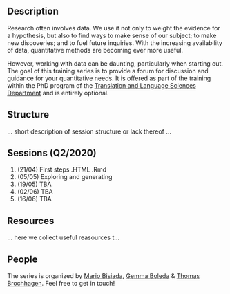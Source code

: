 <head>
	<link rel="stylesheet" href="https://maxcdn.bootstrapcdn.com/font-awesome/4.6.1/css/font-awesome.min.css">
</head>

## Description

Research often involves data. We use it not only to weight the evidence for a hypothesis, but also to find ways to make sense of our subject; to make new discoveries; and to fuel future inquiries. With the increasing availability of data, quantitative methods are becoming ever more useful. 

However, working with data can be daunting, particularly when starting out. The goal of this training series is to provide a forum for discussion and guidance for your quantitative needs. It is offered as part of the training within the PhD program of the [Translation and Language Sciences Department](https://www.upf.edu/en/web/universitat/-/departament-de-traduccio-i-ciencies-del-llenguatge) and is entirely optional. 

## Structure

... short description of session structure or lack thereof ...


## Sessions (Q2/2020)

  1. (21/04) First steps .HTML .Rmd <i class="fab fa-r-project"></i>
  2. (05/05) Exploring and generating 
  3. (19/05) TBA
  4. (02/06) TBA
  5. (16/06) TBA

## Resources

... here we collect useful reasources t...

## People
The series is organized by [Mario Bisiada](http://www.mariobisiada.de/), [Gemma Boleda](https://gboleda.github.io/) & [Thomas Brochhagen](https://brochhagen.github.io). Feel free to get in touch!

